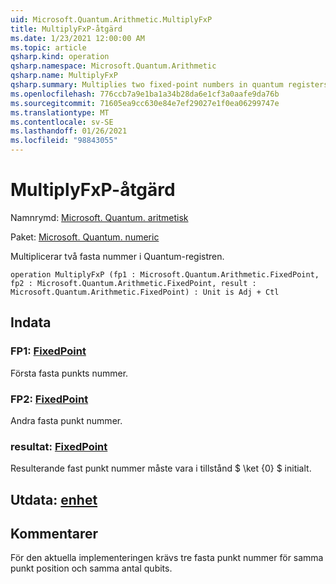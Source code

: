 ```yaml
---
uid: Microsoft.Quantum.Arithmetic.MultiplyFxP
title: MultiplyFxP-åtgärd
ms.date: 1/23/2021 12:00:00 AM
ms.topic: article
qsharp.kind: operation
qsharp.namespace: Microsoft.Quantum.Arithmetic
qsharp.name: MultiplyFxP
qsharp.summary: Multiplies two fixed-point numbers in quantum registers.
ms.openlocfilehash: 776ccb7a9e1ba1a34b28da6e1cf3a0aafe9da76b
ms.sourcegitcommit: 71605ea9cc630e84e7ef29027e1f0ea06299747e
ms.translationtype: MT
ms.contentlocale: sv-SE
ms.lasthandoff: 01/26/2021
ms.locfileid: "98843055"
---
```

# <a name="multiplyfxp-operation"></a>MultiplyFxP-åtgärd

Namnrymd: [Microsoft. Quantum. aritmetisk](xref:Microsoft.Quantum.Arithmetic)

Paket: [Microsoft. Quantum. numeric](https://nuget.org/packages/Microsoft.Quantum.Numerics)


Multiplicerar två fasta nummer i Quantum-registren.

```qsharp
operation MultiplyFxP (fp1 : Microsoft.Quantum.Arithmetic.FixedPoint, fp2 : Microsoft.Quantum.Arithmetic.FixedPoint, result : Microsoft.Quantum.Arithmetic.FixedPoint) : Unit is Adj + Ctl
```


## <a name="input"></a>Indata

### <a name="fp1--fixedpoint"></a>FP1: [FixedPoint](xref:Microsoft.Quantum.Arithmetic.FixedPoint)

Första fasta punkts nummer.


### <a name="fp2--fixedpoint"></a>FP2: [FixedPoint](xref:Microsoft.Quantum.Arithmetic.FixedPoint)

Andra fasta punkt nummer.


### <a name="result--fixedpoint"></a>resultat: [FixedPoint](xref:Microsoft.Quantum.Arithmetic.FixedPoint)

Resulterande fast punkt nummer måste vara i tillstånd $ \ket {0} $ initialt.



## <a name="output--unit"></a>Utdata: [enhet](xref:microsoft.quantum.lang-ref.unit)



## <a name="remarks"></a>Kommentarer

För den aktuella implementeringen krävs tre fasta punkt nummer för samma punkt position och samma antal qubits.